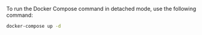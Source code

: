 To run the Docker Compose command in detached mode, use the following command:

```sh
docker-compose up -d
```
